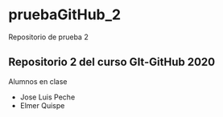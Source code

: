 # pruebaGitHub_2
Repositorio de prueba 2

## Repositorio 2 del curso GIt-GitHub 2020
Alumnos en clase
- Jose Luis Peche
- Elmer Quispe
